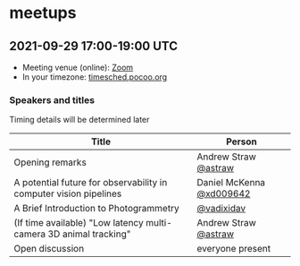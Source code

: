 # meetups

## 2021-09-29 17:00-19:00 UTC

- Meeting venue (online): [Zoom](https://uni-freiburg.zoom.us/j/63954196197?pwd=cXNpTUFRZDVTSFZGYzJuVVRPSjVnZz09)
- In your timezone: [timesched.pocoo.org](http://timesched.pocoo.org/?date=2021-09-29&tz=utc!,gb:london,de:berlin,us:new-york-city:ny,us:austin:tx,us:seattle:wa&range=1020,1140)

### Speakers and titles

Timing details will be determined later

|Title|Person|
|-------------------|--------------------------------------|
|Opening remarks    | Andrew Straw [@astraw](https://github.com/astraw) |
|A potential future for observability in computer vision pipelines| Daniel McKenna [@xd009642](https://github.com/xd009642)|
| A Brief Introduction to Photogrammetry |  [@vadixidav](https://github.com/vadixidav) |
| (If time available) "Low latency multi-camera 3D animal tracking" | Andrew Straw [@astraw](https://github.com/astraw) |
| Open discussion | everyone present |

